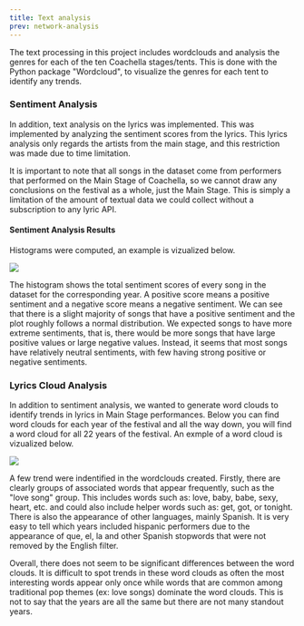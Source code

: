 ```yaml
---
title: Text analysis
prev: network-analysis
---
```


The text processing in this project includes wordclouds and analysis the genres for each of the ten Coachella stages/tents. This is done with the Python package "Wordcloud", to visualize the genres for each tent to identify any trends.

### **Sentiment Analysis**
In addition, text analysis on the lyrics was implemented. This was implemented by  analyzing the sentiment scores from the lyrics. This lyrics analysis only regards the artists from the main stage, and this restriction was made due to time limitation. 

It is important to note that all songs in the dataset come from performers that performed on the Main Stage of Coachella, so we cannot draw any conclusions on the festival as a whole, just the Main Stage. This is simply a limitation of the amount of textual data we could collect without a subscription to any lyric API.

#### **Sentiment Analysis Results**
Histograms were computed, an example is vizualized below. 

![](/images/Histogram.png)

The histogram shows the total sentiment scores of every song in the dataset for the corresponding year. A positive score means a positive sentiment and a negative score means a negative sentiment. We can see that there is a slight majority of songs that have a positive sentiment and the plot roughly follows a normal distribution. We expected songs to have more extreme sentiments, that is, there would be more songs that have large positive values or large negative values. Instead, it seems that most songs have relatively neutral sentiments, with few having strong positive or negative sentiments.

### **Lyrics Cloud Analysis**
In addition to sentiment analysis, we wanted to generate word clouds to identify trends in lyrics in Main Stage performances. Below you can find word clouds for each year of the festival and all the way down, you will find a word cloud for all 22 years of the festival. An exmple of a word cloud is vizualized below. 

![](/images/Artist_graph.png)

A few trend were indentified in the wordclouds created. Firstly, there are clearly groups of associated words that appear frequently, such as the "love song" group. This includes words such as: love, baby, babe, sexy, heart, etc. and could also include helper words such as: get, got, or tonight. There is also the appearance of other languages, mainly Spanish. It is very easy to tell which years included hispanic performers due to the appearance of que, el, la and other Spanish stopwords that were not removed by the English filter. 

Overall, there does not seem to be significant differences between the word clouds. It is difficult to spot trends in these word clouds as often the most interesting words appear only once while words that are common among traditional pop themes (ex: love songs) dominate the word clouds. This is not to say that the years are all the same but there are not many standout years.